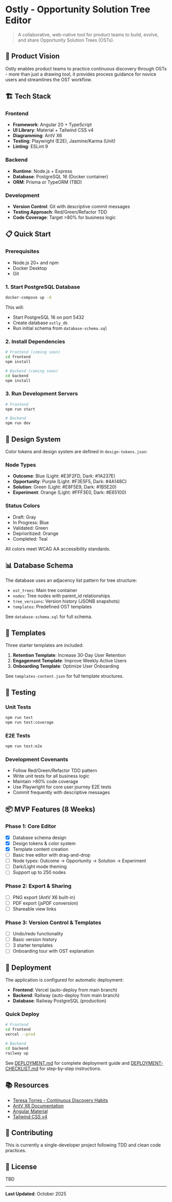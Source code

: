 # Ostly - Opportunity Solution Tree Editor

> A collaborative, web-native tool for product teams to build, evolve, and share Opportunity Solution Trees (OSTs).

## 🎯 Product Vision

Ostly enables product teams to practice continuous discovery through OSTs - more than just a drawing tool, it provides process guidance for novice users and streamlines the OST workflow.

## 🏗️ Tech Stack

### Frontend
- **Framework**: Angular 20 + TypeScript
- **UI Library**: Material + Tailwind CSS v4
- **Diagramming**: AntV X6
- **Testing**: Playwright (E2E), Jasmine/Karma (Unit)
- **Linting**: ESLint 9

### Backend
- **Runtime**: Node.js + Express
- **Database**: PostgreSQL 16 (Docker container)
- **ORM**: Prisma or TypeORM (TBD)

### Development
- **Version Control**: Git with descriptive commit messages
- **Testing Approach**: Red/Green/Refactor TDD
- **Code Coverage**: Target >80% for business logic

## 📋 Quick Start

### Prerequisites
- Node.js 20+ and npm
- Docker Desktop
- Git

### 1. Start PostgreSQL Database

```bash
docker-compose up -d
```

This will:
- Start PostgreSQL 16 on port 5432
- Create database `ostly_db`
- Run initial schema from `database-schema.sql`

### 2. Install Dependencies

```bash
# Frontend (coming soon)
cd frontend
npm install

# Backend (coming soon)
cd backend
npm install
```

### 3. Run Development Servers

```bash
# Frontend
npm run start

# Backend
npm run dev
```

## 🎨 Design System

Color tokens and design system are defined in `design-tokens.json`:

### Node Types
- **Outcome**: Blue (Light: #E3F2FD, Dark: #1A237E)
- **Opportunity**: Purple (Light: #F3E5F5, Dark: #4A148C)
- **Solution**: Green (Light: #E8F5E9, Dark: #1B5E20)
- **Experiment**: Orange (Light: #FFF3E0, Dark: #E65100)

### Status Colors
- Draft: Gray
- In Progress: Blue
- Validated: Green
- Deprioritized: Orange
- Completed: Teal

All colors meet WCAG AA accessibility standards.

## 📊 Database Schema

The database uses an adjacency list pattern for tree structure:

- `ost_trees`: Main tree container
- `nodes`: Tree nodes with parent_id relationships
- `tree_versions`: Version history (JSONB snapshots)
- `templates`: Predefined OST templates

See `database-schema.sql` for full schema.

## 📝 Templates

Three starter templates are included:

1. **Retention Template**: Increase 30-Day User Retention
2. **Engagement Template**: Improve Weekly Active Users
3. **Onboarding Template**: Optimize User Onboarding

See `templates-content.json` for full template structures.

## 🧪 Testing

### Unit Tests
```bash
npm run test
npm run test:coverage
```

### E2E Tests
```bash
npm run test:e2e
```

### Development Covenants
- Follow Red/Green/Refactor TDD pattern
- Write unit tests for all business logic
- Maintain >80% code coverage
- Use Playwright for core user journey E2E tests
- Commit frequently with descriptive messages

## 📦 MVP Features (8 Weeks)

### Phase 1: Core Editor
- [x] Database schema design
- [x] Design tokens & color system
- [x] Template content creation
- [ ] Basic tree editor with drag-and-drop
- [ ] Node types: Outcome → Opportunity → Solution → Experiment
- [ ] Dark/Light mode theming
- [ ] Support up to 250 nodes

### Phase 2: Export & Sharing
- [ ] PNG export (AntV X6 built-in)
- [ ] PDF export (jsPDF conversion)
- [ ] Shareable view links

### Phase 3: Version Control & Templates
- [ ] Undo/redo functionality
- [ ] Basic version history
- [ ] 3 starter templates
- [ ] Onboarding tour with OST explanation

## 🚀 Deployment

The application is configured for automatic deployment:

- **Frontend**: Vercel (auto-deploy from main branch)
- **Backend**: Railway (auto-deploy from main branch)
- **Database**: Railway PostgreSQL (production)

### Quick Deploy

```bash
# Frontend
cd frontend
vercel --prod

# Backend
cd backend
railway up
```

See [DEPLOYMENT.md](./DEPLOYMENT.md) for complete deployment guide and [DEPLOYMENT-CHECKLIST.md](./DEPLOYMENT-CHECKLIST.md) for step-by-step instructions.

## 📚 Resources

- [Teresa Torres - Continuous Discovery Habits](https://www.producttalk.org/continuous-discovery-habits/)
- [AntV X6 Documentation](https://x6.antv.antgroup.com/en)
- [Angular Material](https://material.angular.io/)
- [Tailwind CSS v4](https://tailwindcss.com/)

## 🤝 Contributing

This is currently a single-developer project following TDD and clean code practices.

## 📄 License

TBD

---

**Last Updated**: October 2025

